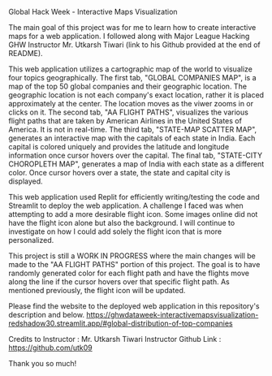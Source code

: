 Global Hack Week - Interactive Maps Visualization

The main goal of this project was for me to learn how to create interactive maps for a web application. I followed along with Major League Hacking GHW Instructor Mr. Utkarsh Tiwari (link to his Github provided at 
the end of README).

This web application utilizes a cartographic map of the world to visualize four topics geographically. The first tab, "GLOBAL COMPANIES MAP", is a map of the top 50 global companies and their geographic location. 
The geographic location is not each company's exact location, rather it is placed approximately at the center. The location moves as the viwer zooms in or clicks on it. The second tab, "AA FLIGHT PATHS", visualizes 
the various flight paths that are taken by American Airlines in the United States of America. It is not in real-time. The third tab, "STATE-MAP SCATTER MAP", generates an interactive map with the capitals of each
state in India. Each capital is colored uniquely and provides the latitude and longitude information once cursor hovers over the capital. The final tab, "STATE-CITY CHOROPLETH MAP", generates a map of India with
each state as a different color. Once cursor hovers over a state, the state and capital city is displayed.

This web application used Replit for efficiently writing/testing the code and Streamlit to deploy the web application. A challenge I faced was when attempting to add a more desirable flight icon. Some images online
did not have the flight icon alone but also the background. I will continue to investigate on how I could add solely the flight icon that is more personalized. 

This project is still a WORK IN PROGRESS where the main changes will be made to the "AA FLIGHT PATHS" portion of this project. 
The goal is to have randomly generated color for each flight path and have the flights move along the line if the cursor hovers over that specific flight path. As mentioned previously, the flight icon will be updated.

Please find the website to the deployed web application in this repository's description and below.
https://ghwdataweek-interactivemapsvisualization-redshadow30.streamlit.app/#global-distribution-of-top-companies 

Credits to Instructor : Mr. Utkarsh Tiwari
Instructor Github Link : https://github.com/utk09

Thank you so much!
